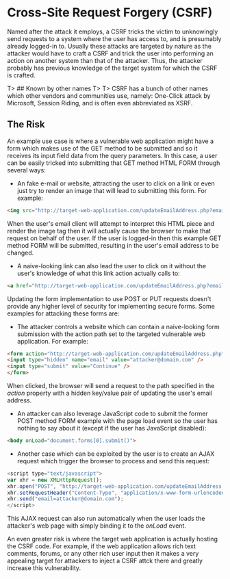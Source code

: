 # Cross-Site Request Forgery (CSRF)

Named after the attack it employs, a CSRF tricks the victim to unknowingly send requests to a system where the user has access to, and is presumably already logged-in to. Usually these attacks are targeted by nature as the attacker would have to craft a CSRF and trick the user into performing an action on another system than that of the attacker. Thus, the attacker probably has previous knowledge of the target system for which the CSRF is crafted.

T> ## Known by other names
T>
T> CSRF has a bunch of other names which other vendors and communities use, namely: One-Click attack by Microsoft, Session Riding, and is often even abbreviated as XSRF.

## The Risk

An example use case is where a vulnerable web application might have a form which makes use of the GET method to be submitted and so it receives its input field data from the query parameters. In this case, a user can be easily tricked into submitting that GET method HTML FORM through several ways:
* An fake e-mail or website, attracting the user to click on a link or even just try to render an image that will lead to submitting this form. For example:
```html
<img src="http://target-web-application.com/updateEmailAddress.php?email=attacker@domain.com" />
```
When the user's email client will attempt to interpret this HTML piece and render the image tag then it will actually cause the browser to make that request on behalf of the user. If the user is logged-in then this example GET method FORM will be submitted, resulting in the user's email address to be changed.

* A naive-looking link can also lead the user to click on it without the user's knowledge of what this link action actually calls to:
```html
<a href="http://target-web-application.com/updateEmailAddress.php?email=attacker@domain.com"> Read More </a>
```

Updating the form implementation to use POST or PUT requests doesn't provide any higher level of security for implementing secure forms. Some examples for attacking these forms are:
* The attacker controls a website which can contain a naive-looking form submission with the action path set to the targeted vulnerable web application. For example:
```html
<form action="http://target-web-application.com/updateEmailAddress.php" method="post">
<input type="hidden" name="email" value="attacker@domain.com" />
<input type="submit" value="Continue" />
</form>
```
When clicked, the browser will send a request to the path specified in the *action* property with a hidden key/value pair of updating the user's email address.

* An attacker can also leverage JavaScript code to submit the former POST method FORM example with the page load event so the user has nothing to say about it (except if the user has JavaScript disabled):
```html
<body onLoad="document.forms[0].submit()">
```

* Another case which can be exploited by the user is to create an AJAX request which trigger the browser to process and send this request:
```js
<script type="text/javascript">
var xhr = new XMLHttpRequest();
xhr.open("POST", "http://target-web-application.com/updateEmailAddress.php");
xhr.setRequestHeader("Content-Type", "application/x-www-form-urlencoded");
xhr.send("email=attacker@domain.com");
</script>
```
This AJAX request can also run automatically when the user loads the attacker's web page with simply binding it to the *onLoad* event.

An even greater risk is where the target web application is actually hosting the CSRF code.
For example, if the web application allows rich text comments, forums, or any other rich user input then it makes a very appealing target for attackers to inject a CSRF attck there and greatly increase this vulnerability.
